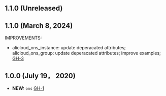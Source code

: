 ## 1.1.0 (Unreleased)

## 1.1.0 (March 8, 2024)

IMPROVEMENTS:
- alicloud_ons_instance: update deperacated attributes; alicloud_ons_group: update deperacated attributes; improve examples; [GH-3](https://github.com/alibabacloud-automation/terraform-alicloud-ons/pull/3)

## 1.0.0 (July 19， 2020)

- **NEW:** `ons` [GH-1]( https://github.com/terraform-alicloud-modules/terraform-alicloud-ons/pull/1)